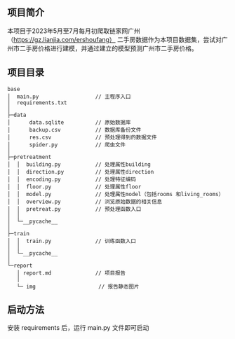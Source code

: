 ## 项目简介

本项目于2023年5月至7月每月初爬取链家网广州（https://gz.lianjia.com/ershoufang） 二手房数据作为本项目数据集，尝试对广州市二手房价格进行建模，并通过建立的模型预测广州市二手房价格。

## 项目目录

```
base
│  main.py                  // 主程序入口
│  requirements.txt
│ 
├─data
│      data.sqlite          // 原始数据库
│      backup.csv           // 数据库备份文件
│      res.csv              // 预处理得到的数据文件
│      spider.py            // 爬虫文件
│      
├─pretreatment
│  │  building.py           // 处理属性building
│  │  direction.py          // 处理属性direction
│  │  encoding.py           // 处理特征编码
│  │  floor.py              // 处理属性floor
│  │  model.py              // 处理属性model（包括rooms 和living_rooms）
│  │  overview.py           // 浏览原始数据的相关信息
│  │  pretreat.py           // 预处理函数入口
│  │  
│  └─__pycache__
│          
├─train
│  │  train.py              // 训练函数入口
│  │  
│  └─__pycache__
│            
└─report
   │ report.md              // 项目报告
   │  
   └─ img                    // 报告静态图片
```

## 启动方法

安装 requirements 后，运行 main.py 文件即可启动